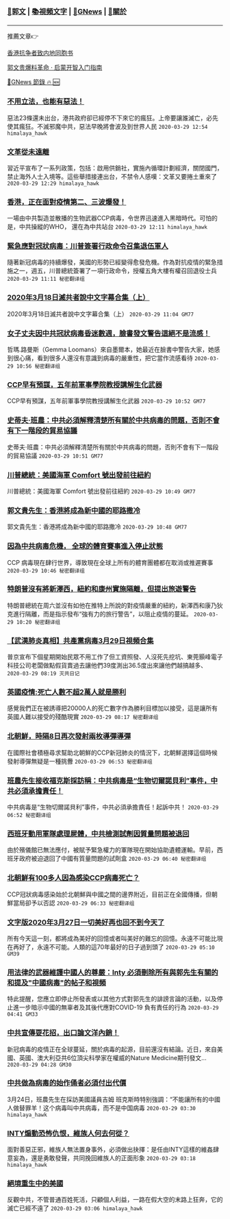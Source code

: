 ###  [:eagle:郭文](https://github.com/ourhimalayas/txt) | [:books:視頻文字](https://github.com/ourhimalayas/txt/blob/master/content/README.md) | [:newspaper:GNews](https://github.com/ourhimalayas/txt/blob/master/content/gnews/README.md) | [:pray:關於](https://github.com/ourhimalayas/home/tree/master/about)
---

推薦文章:point_right:

[香港抗争者致内地同胞书](https://github.com/ourhimalayas/news/blob/master/2019/08/a_letter_from_the_hong_kong_people.md)

[郭文贵爆料革命 · 启蒙开智入门指南](https://github.com/ourhimalayas/txt/issues/1)

[:newspaper:GNews 節錄 :fire: :new:](https://github.com/ourhimalayas/txt/blob/master/content/gnews/README.md) 



### [不用立法，也能有惡法！](/content/gnews/1/README.md)

惡法23條還未出台，港共政府卻已經停不下來它的瘋狂。上帝要讓誰滅亡，必先使其瘋狂。不滅邪魔中共，惡法早晚將會波及到世界人民  `2020-03-29 12:54 himalaya_hawk`

### [文革從未遠離](/content/gnews/2/README.md)

習近平宣布了一系列政策，包括：啟用供銷社，實施內循環計劃經濟，關閉國門，禁止海外人士入境等。這些舉措接連出台，不禁令人感嘆：文革又要捲土重來了  `2020-03-29 12:29 himalaya_hawk`

### [香港，正在面對疫情第二、三波爆發！](/content/gnews/3/README.md)

一場由中共製造並散播的生物武器CCP病毒，令世界迅速進入黑暗時代。可怕的是，中共操縱的WHO， 還在為中共站台  `2020-03-29 12:11 himalaya_hawk`

### [緊急應對冠狀病毒：川普簽署行政命令召集退伍軍人](/content/gnews/4/README.md)

隨著新冠病毒的持續爆發，美國的形勢已經變得愈發危機。作為對抗疫情的緊急措施之一，週五，川普總統簽署了一項行政命令，授權五角大樓有權召回退役士兵  `2020-03-29 11:11 秘密翻译组`

### [2020年3月18日滅共者說中文字幕合集（上）](/content/gnews/5/README.md)

2020年3月18日滅共者說中文字幕合集（上）  `2020-03-29 11:04 GM77`

### [女子丈夫因中共冠狀病毒昏迷數週，臉書發文警告這絕不是流感！](/content/gnews/6/README.md)

哲瑪.路曼斯（Gemma Loomans）來自墨爾本，她最近在臉書中警告大家，她感到很心痛，看到很多人還沒有意識到病毒的嚴重性，把它當作流感看待  `2020-03-29 10:56 秘密翻译组`

### [CCP早有預謀，五年前軍事學院教授講解生化武器](/content/gnews/7/README.md)

CCP早有預謀，五年前軍事學院教授講解生化武器  `2020-03-29 10:52 GM77`

### [史蒂夫·班農：中共必須解釋清楚所有關於中共病毒的問題，否則不會有下一階段的貿易協議](/content/gnews/8/README.md)

史蒂夫·班農：中共必須解釋清楚所有關於中共病毒的問題，否則不會有下一階段的貿易協議  `2020-03-29 10:51 GM77`

### [川普總統：美國海軍 Comfort 號出發前往紐約](/content/gnews/9/README.md)

川普總統：美國海軍 Comfort 號出發前往紐約  `2020-03-29 10:49 GM77`

### [郭文貴先生：香港將成為新中國的耶路撒冷](/content/gnews/10/README.md)

郭文貴先生：香港將成為新中國的耶路撒冷  `2020-03-29 10:48 GM77`

### [因為中共病毒危機， 全球的體育賽事進入停止狀態](/content/gnews/11/README.md)

CCP 病毒現在肆行世界，導致現在全球上所有的體育團體都在取消或推遲賽事  `2020-03-29 10:46 秘密翻译组`

### [特朗普沒有將新澤西，紐約和康州實施隔離，但提出旅遊警告](/content/gnews/12/README.md)

特朗普總統在周六並沒有如他在推特上所說的對疫情嚴重的紐約，新澤西和康乃狄克進行隔離，而是指示發布“強有力的旅行警告”，以阻止疫情的蔓延。  `2020-03-29 10:20 秘密翻译组`

### [【武漢肺炎真相】共產黨病毒3月29日視頻合集](/content/gnews/13/README.md)

普京宣布下個星期開始民眾不用工作了但工資照發、人沒死先挖坑、東莞顥峰電子科技公司老闆做點假貨賣過去讓他們39度測出36.5度出來讓他們越搞越多、  `2020-03-29 08:19 灭共日记`

### [英國疫情:死亡人數不超2萬人就是勝利](/content/gnews/14/README.md)

感覺我們正在被誘導把20000人的死亡數字作為勝利目標加以接受，這是讓所有英國人難以接受的殘酷現實  `2020-03-29 08:17 秘密翻译组`

### [北朝鮮，時隔8日再次發射兩枚導彈導彈](/content/gnews/15/README.md)

在國際社會積極尋求幫助北朝鮮的CCP新冠肺炎的情況下，北朝鮮選擇這個時候發射導彈無疑是一種挑釁  `2020-03-29 06:53 秘密翻译组`

### [班農先生接收福克斯採訪稱：中共病毒是“生物切爾諾貝利”事件，中共必須承擔責任！](/content/gnews/16/README.md)

中共病毒是“生物切爾諾貝利”事件，中共必須承擔責任！起訴中共！  `2020-03-29 06:52 秘密翻译组`

### [西班牙動用軍隊處理屍體，中共檢測試劑因質量問題被退回](/content/gnews/17/README.md)

由於殯儀館已無法應付，被賦予緊急權力的軍隊現在開始協助遺體運輸。早前，西班牙政府被迫退回了中國有質量問題的試劑盒  `2020-03-29 06:40 秘密翻译组`

### [北朝鮮有100多人因為感染CCP病毒死亡？](/content/gnews/18/README.md)

CCP冠狀病毒感染始於北朝鮮與中國之間的邊界附近，目前正在全國傳播，但朝鮮當局卻予以否認  `2020-03-29 06:33 秘密翻译组`

### [文字版2020年3月27日一切美好再也回不到今天了](/content/gnews/19/README.md)

所有今天這一刻，都將成為美好的回憶或者叫美好的難忘的回憶。永遠不可能比現在再好了，永遠不可能。人類的這70年最好的日子過到頭了  `2020-03-29 05:10 GM39`

### [用法律的武器維護中國人的尊嚴：Inty 必須刪除所有與郭先生有關的和提及&quot;中國病毒&quot;的帖子和視頻](/content/gnews/20/README.md)

特此提醒，您應立即停止所發表或以其他方式對郭先生的誹謗言論的活動，以及停止進一步暗示中國的無辜者及其後代應對COVID-19 負有責任的行為  `2020-03-29 04:41 GM33`

### [中共宣傳耍花招，出口論文洋內銷！](/content/gnews/21/README.md)

新冠病毒的疫情正在全球蔓延，關於病毒的起源，目前還沒有結論。近日，來自美國、英國、澳大利亞共6位頂尖科學家在權威的Nature Medicine期刊發文...  `2020-03-29 04:28 GM30`

### [中共做為病毒的始作俑者必須付出代價](/content/gnews/22/README.md)

3月24日，班農先生在採訪美國議員吉姆 班克斯時特别強調：“不能讓所有的中國人做替罪羊！这个病毒叫中共病毒，而不是中国病毒  `2020-03-29 03:30 himalaya_hawk`

### [INTY煽動恐怖仇恨，維族人何去何從？](/content/gnews/23/README.md)

面對善惡正邪，維族人無法置身事外，必須做出抉擇：是任由INTY這樣的維姦肆意妄為，還是勇敢發聲，共同挽回維族人的正面形象  `2020-03-29 03:18 himalaya_hawk`

### [絕境重生中的美國](/content/gnews/24/README.md)

反觀中共，不管普通百姓死活，只顧個人利益，一路在假大空的末路上狂奔，它的滅亡已經不遠了
 `2020-03-29 03:06 himalaya_hawk`

